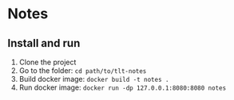 # Notes

## Install and run

1. Clone the project
2. Go to the folder: `cd path/to/tlt-notes`
3. Build docker image: `docker build -t notes .`
4. Run docker image: `docker run -dp 127.0.0.1:8080:8080 notes`